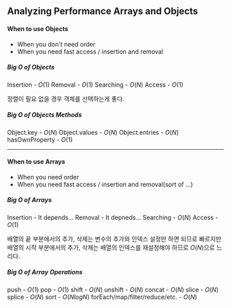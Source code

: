 ## Analyzing Performance Arrays and Objects

#### When to use Objects
- When you don't need order
- When you need fast access / insertion and removal

##### Big O of Objects
Insertion - $O(1)$
Removal - $O(1)$
Searching - $O(N)$
Access - $O(1)$

정렬이 필요 없을 경우 객체를 선택하는게 좋다.

##### Big O of Objects Methods
Object.key - $O(N)$
Object.values - $O(N)$
Object.entries - $O(N)$
hasOwnProperty - $O(1)$

---

#### When to use Arrays
- When you need order
- When you need fast access / insertion and removal(sort of ...)

##### Big O of Arrays
Insertion - It depends...
Removal - It depneds...
Searching - $O(N)$
Access - $O(1)$

배열의 끝 부분에서의 추가, 삭제는 변수의 추가와 인덱스 설정만 하면 되므로 빠르지만
배열의 시작 부분에서의 추가, 삭제는 배열의 인덱스를 재설정해야 하므로 $O(N)$으로 느리다.

##### Big O of Array Operations
push - $O(1)$
pop - $O(1)$
shift - $O(N)$
unshift - $O(N)$
concat - $O(N)$
slice - $O(N)$
splice - $O(N)$
sort - $O(NlogN)$
forEach/map/filter/reduce/etc. - $O(N)$

